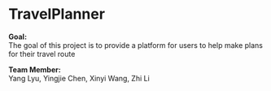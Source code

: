 # TravelPlanner

**Goal:**\
The goal of this project is to provide a platform for users to help make plans for their travel route

**Team Member:**\
Yang Lyu, Yingjie Chen, Xinyi Wang, Zhi Li
